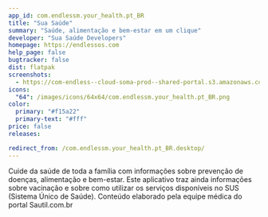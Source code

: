 ```yaml
---
app_id: com.endlessm.your_health.pt_BR
title: "Sua Saúde"
summary: "Saúde, alimentação e bem-estar em um clique"
developer: "Sua Saúde Developers"
homepage: https://endlessos.com
help_page: false
bugtracker: false
dist: flatpak
screenshots:
  - https://com-endless--cloud-soma-prod--shared-portal.s3.amazonaws.com/apps.349.screenshots.96308b4e-1052-4660-aeb7-1f12b18b4261_202001132307812424.png
icons:
  "64": /images/icons/64x64/com.endlessm.your_health.pt_BR.png
color:
  primary: "#f15a22"
  primary-text: "#fff"
price: false
releases:

redirect_from: /com.endlessm.your_health.pt_BR.desktop/
---
```


<p>Cuide da saúde de toda a família com informações sobre prevenção de doenças, alimentação e bem-estar. Este aplicativo traz ainda informações sobre vacinação e sobre como utilizar os serviços disponíveis no SUS (Sistema Único de Saúde). Conteúdo elaborado pela equipe médica do portal Sautil.com.br</p>